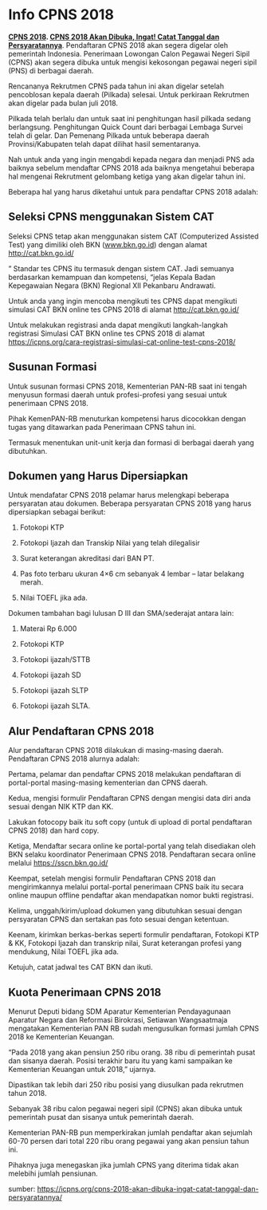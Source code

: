 # Info CPNS 2018

**[CPNS 2018](https://icpns.org). [CPNS 2018 Akan Dibuka, Ingat! Catat Tanggal dan Persyaratannya](https://icpns.org/cpns-2018-akan-dibuka-ingat-catat-tanggal-dan-persyaratannya/)**. Pendaftaran CPNS 2018 akan segera digelar oleh pemerintah Indonesia. Penerimaan Lowongan Calon Pegawai Negeri Sipil (CPNS) akan segera dibuka untuk mengisi kekosongan pegawai negeri sipil (PNS) di berbagai daerah.

Rencananya Rekrutmen CPNS pada tahun ini akan digelar setelah pencoblosan kepala daerah (Pilkada) selesai. Untuk perkiraan Rekrutmen akan digelar pada bulan juli 2018.

Pilkada telah berlalu dan untuk saat ini penghitungan hasil pilkada sedang berlangsung. Penghitungan Quick Count dari berbagai Lembaga Survei telah di gelar. Dan Pemenang Pilkada untuk beberapa daerah Provinsi/Kabupaten telah dapat dilihat hasil sementaranya.

Nah untuk anda yang ingin mengabdi kepada negara dan menjadi PNS ada baiknya sebelum mendaftar CPNS 2018 ada baiknya mengetahui beberapa hal mengenai Rekrutment gelombang ketiga yang akan digelar tahun ini.

Beberapa hal yang harus diketahui untuk para pendaftar CPNS 2018 adalah:

## Seleksi CPNS menggunakan Sistem CAT
Seleksi CPNS tetap akan menggunakan sistem CAT (Computerized Assisted Test) yang dimiliki oleh BKN (www.bkn.go.id) dengan alamat http://cat.bkn.go.id/

” Standar tes CPNS itu termasuk dengan sistem CAT. Jadi semuanya berdasarkan kemampuan dan kompetensi, “jelas Kepala Badan Kepegawaian Negara (BKN) Regional XII Pekanbaru Andrawati.

Untuk anda yang ingin mencoba mengikuti tes CPNS dapat mengikuti simulasi CAT BKN online tes CPNS 2018 di alamat http://cat.bkn.go.id/

Untuk melakukan registrasi anda dapat mengikuti langkah-langkah registrasi Simulasi CAT BKN online tes CPNS 2018 di alamat https://icpns.org/cara-registrasi-simulasi-cat-online-test-cpns-2018/

## Susunan Formasi
Untuk susunan formasi CPNS 2018, Kementerian PAN-RB saat ini tengah menyusun formasi daerah untuk profesi-profesi yang sesuai untuk penerimaan CPNS 2018.

Pihak KemenPAN-RB menuturkan kompetensi harus dicocokkan dengan tugas yang ditawarkan pada Penerimaan CPNS tahun ini.

Termasuk menentukan unit-unit kerja dan formasi di berbagai daerah yang dibutuhkan.

## Dokumen yang Harus Dipersiapkan
Untuk mendafatar CPNS 2018 pelamar harus melengkapi beberapa persyaratan atau dokumen. Beberapa persyaratan CPNS 2018 yang harus dipersiapkan sebagai berikut:

1. Fotokopi KTP

2. Fotokopi Ijazah dan Transkip Nilai yang telah dilegalisir

3. Surat keterangan akreditasi dari BAN PT.

4. Pas foto terbaru ukuran 4×6 cm sebanyak 4 lembar – latar belakang merah.

5. Nilai TOEFL jika ada.

Dokumen tambahan bagi lulusan D III dan SMA/sederajat antara lain:
1. Materai Rp 6.000

2. Fotokopi KTP

3. Fotokopi ijazah/STTB

4. Fotokopi ijazah SD

5. Fotokopi ijazah SLTP

6. Fotokopi ijazah SLTA.

## Alur Pendaftaran CPNS 2018
Alur pendaftaran CPNS 2018 dilakukan di masing-masing daerah. Pendaftaran CPNS 2018 alurnya adalah:

Pertama, pelamar dan pendaftar CPNS 2018 melakukan pendaftaran di portal-portal masing-masing kementerian dan CPNS daerah.

Kedua, mengisi formulir Pendaftaran CPNS dengan mengisi data diri anda sesuai dengan NIK KTP dan KK.

Lakukan fotocopy baik itu soft copy (untuk di upload di portal pendaftaran CPNS 2018) dan hard copy.

Ketiga, Mendaftar secara online ke portal-portal yang telah disediakan oleh BKN selaku koordinator Penerimaan CPNS 2018. Pendaftaran secara online melalui https://sscn.bkn.go.id/

Keempat, setelah mengisi formulir Pendaftaran CPNS 2018 dan mengirimkannya melalui portal-portal penerimaan CPNS baik itu secara online maupun offline pendaftar akan mendapatkan nomor bukti registrasi.

Kelima, unggah/kirim/upload dokumen yang dibutuhkan sesuai dengan persyaratan CPNS dan sertakan pas foto sesuai dengan ketentuan.

Keenam, kirimkan berkas-berkas seperti formulir pendaftaran, Fotokopi KTP & KK, Fotokopi Ijazah dan transkrip nilai, Surat keterangan profesi yang mendukung, Nilai TOEFL jika ada.

Ketujuh, catat jadwal tes CAT BKN dan ikuti.

## Kuota Penerimaan CPNS 2018
Menurut Deputi bidang SDM Aparatur Kementerian Pendayagunaan Aparatur Negara dan Reformasi Birokrasi, Setiawan Wangsaatmaja mengatakan Kementerian PAN RB sudah mengusulkan formasi jumlah CPNS 2018 ke Kementerian Keuangan.

“Pada 2018 yang akan pensiun 250 ribu orang. 38 ribu di pemerintah pusat dan sisanya daerah. Posisi terakhir baru itu yang kami sampaikan ke Kementerian Keuangan untuk 2018,” ujarnya.

Dipastikan tak lebih dari 250 ribu posisi yang diusulkan pada rekrutmen tahun 2018.

Sebanyak 38 ribu calon pegawai negeri sipil (CPNS) akan dibuka untuk pemerintah pusat dan sisanya untuk pemerintah daerah.

Kementerian PAN-RB pun memperkirakan jumlah pendaftar akan sejumlah 60-70 persen dari total 220 ribu orang pegawai yang akan pensiun tahun ini.

Pihaknya juga menegaskan jika jumlah CPNS yang diterima tidak akan melebihi jumlah pensiunan.

sumber: https://icpns.org/cpns-2018-akan-dibuka-ingat-catat-tanggal-dan-persyaratannya/
